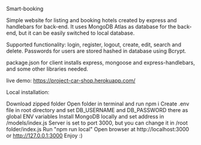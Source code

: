 Smart-booking

Simple website for listing and booking hotels created by express and handlebars for back-end. It uses MongoDB Atlas as database for the back-end, but it can be easily switched to local database.

Supported functionality: login, register, logout, create, edit, search and delete. Passwords for users are stored hashed in database using Bcrypt.

package.json for client installs express, mongoose and express-handlebars, and some other libraries needed.

live demo: https://project-car-shop.herokuapp.com/

Local installation:

Download zipped folder
Open folder in terminal and run npm i
Create .env file in root directory and set DB_USERNAME and DB_PASSWORD there as global ENV variables
Install MongoDB locally and set address in /models/index.js
Server is set to port 3000, but you can change it in /root folder/index.js
Run "npm run local"
Open browser at http://localhost:3000 or http://127.0.0.1:3000
Enjoy :)